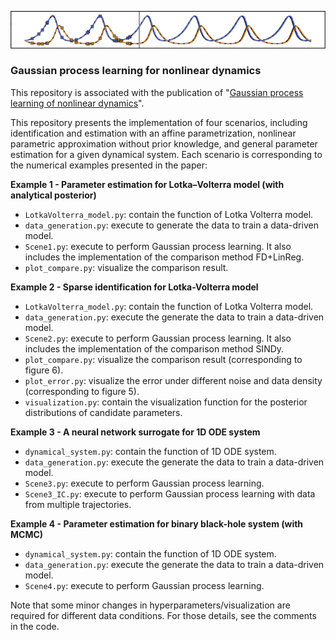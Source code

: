  ![](https://github.com/DongweiYe/Gaussian-Process-Learning/blob/main/github_figure.png)
### Gaussian process learning for nonlinear dynamics
This repository is associated with the publication of "[Gaussian process learning of nonlinear dynamics](https://www.sciencedirect.com/science/article/pii/S1007570424003691)". 

This repository presents the implementation of four scenarios, including identification and estimation with an affine parametrization, nonlinear parametric approximation without prior knowledge, and general parameter estimation for a given dynamical system. Each scenario is corresponding to the numerical examples presented in the paper: 

**Example 1 - Parameter estimation for Lotka–Volterra model (with analytical posterior)**
- `LotkaVolterra_model.py`: contain the function of Lotka Volterra model.
- `data_generation.py`: execute to generate the data to train a data-driven model.
- `Scene1.py`: execute to perform Gaussian process learning. It also includes the implementation of the comparison method FD+LinReg.
- `plot_compare.py`: visualize the comparison result.
      
**Example 2 - Sparse identification for Lotka-Volterra model** 
- `LotkaVolterra_model.py`: contain the function of Lotka Volterra model.
- `data_generation.py`: execute the generate the data to train a data-driven model.
- `Scene2.py`: execute to perform Gaussian process learning. It also includes the implementation of the comparison method SINDy.
- `plot_compare.py`: visualize the comparison result (corresponding to figure 6).
- `plot_error.py`: visualize the error under different noise and data density (corresponding to figure 5).
- `visualization.py`: contain the visualization function for the posterior distributions of candidate parameters.

**Example 3 - A neural network surrogate for 1D ODE system**
- `dynamical_system.py`: contain the function of 1D ODE system.
- `data_generation.py`: execute the generate the data to train a data-driven model.
- `Scene3.py`: execute to perform Gaussian process learning.
- `Scene3_IC.py`: execute to perform Gaussian process learning with data from multiple trajectories.

**Example 4 - Parameter estimation for binary black-hole system (with MCMC)**
- `dynamical_system.py`: contain the function of 1D ODE system.
- `data_generation.py`: execute the generate the data to train a data-driven model.
- `Scene4.py`: execute to perform Gaussian process learning.

Note that some minor changes in hyperparameters/visualization are required for different data conditions. For those details, see the comments in the code.
